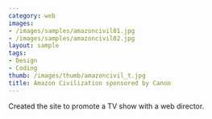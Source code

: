 ```yaml
---
category: web
images:
- /images/samples/amazoncivil01.jpg
- /images/samples/amazoncivil02.jpg
layout: sample
tags:
- Design
- Coding
thumb: /images/thumb/amazoncivil_t.jpg
title: Amazon Civilization sponsored by Canon
---
```

Created the site to promote a TV show with a web director.
